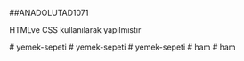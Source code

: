 ##ANADOLUTAD1071


HTMLve CSS kullanılarak yapılmıstır


<img src="gifyemek.gif" alt="">#   y e m e k - s e p e t i  
 #   y e m e k - s e p e t i  
 #   y e m e k - s e p e t i  
 #   h a m  
 #   h a m  
 